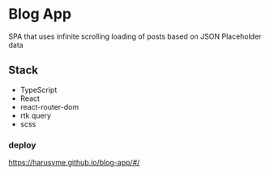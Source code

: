 # Blog App

SPA that uses infinite scrolling loading of posts based on JSON Placeholder data

## Stack

- TypeScript
- React
- react-router-dom
- rtk query
- scss
### deploy
https://harusvme.github.io/blog-app/#/
